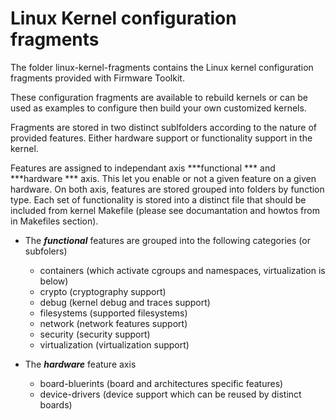 # Linux Kernel configuration fragments
The folder linux-kernel-fragments contains the Linux kernel configuration fragments provided with Firmware Toolkit.

These configuration fragments are available to rebuild kernels or can be used as examples to configure then build
your own customized kernels.

Fragments are stored in two distinct sublfolders according to the nature of provided features. Either hardware support or functionality support in the kernel.

Features are assigned to independant axis ***functional *** and ***hardware *** axis. This let you enable or not a given feature on a given hardware.
On both axis, features are stored grouped into folders by function type. Each set of functionality is stored into a distinct file that should be included from kernel Makefile (please see documantation and howtos from in Makefiles section).
* The ***functional*** features are grouped into the following categories (or subfolers)
  * containers (which activate cgroups and namespaces, virtualization is below)
  * crypto (cryptography support)
  * debug (kernel debug and traces support)
  * filesystems (supported filesystems)
  * network (network features support)
  * security (security support)
  * virtualization (virtualization support)

* The ***hardware*** feature axis
  * board-bluerints (board and architectures specific features)
  * device-drivers (device support which can be reused by distinct boards)
